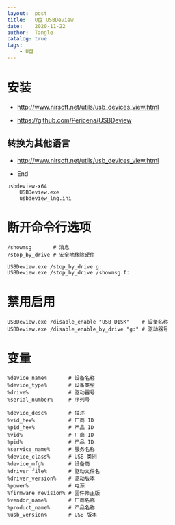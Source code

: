 ```yaml
---
layout:  post
title:   U盘 USBDeview
date:    2020-11-22
author:  Tangle
catalog: true
tags:
    - U盘
---
```


# 安装

- <http://www.nirsoft.net/utils/usb_devices_view.html>

- <https://github.com/Pericena/USBDeview>

## 转换为其他语言

- <http://www.nirsoft.net/utils/usb_devices_view.html>

- End

```
usbdeview-x64
    USBDeview.exe
    usbdeview_lng.ini
```

# 断开命令行选项

```
/showmsg       # 消息
/stop_by_drive # 安全地移除硬件
```

```
USBDeview.exe /stop_by_drive g:
USBDeview.exe /stop_by_drive /showmsg f:
```

# 禁用启用

```
USBDeview.exe /disable_enable "USB DISK"    # 设备名称
USBDeview.exe /disable_enable_by_drive "g:" # 驱动器号
```

# 变量

```
%device_name%       # 设备名称
%device_type%       # 设备类型
%drive%             # 驱动器号
%serial_number%     # 序列号

%device_desc%       # 描述
%vid_hex%           # 厂商 ID
%pid_hex%           # 产品 ID
%vid%               # 厂商 ID
%pid%               # 产品 ID
%service_name%      # 服务名称
%device_class%      # USB 类别
%device_mfg%        # 设备商
%driver_file%       # 驱动文件名
%driver_version%    # 驱动版本
%power%             # 电源
%firmware_revision% # 固件修正版
%vendor_name%       # 厂商名称
%product_name%      # 产品名称
%usb_version%       # USB 版本
```
